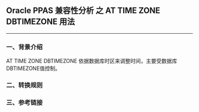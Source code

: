 
## Oracle PPAS 兼容性分析 之 AT TIME ZONE DBTIMEZONE 用法
---

### 一、背景介绍
AT TIME ZONE DBTIMEZONE 依据数据库时区来调整时间，主要受数据库DBTIMEZONE值控制。

### 二、转换规则


### 三、参考链接
